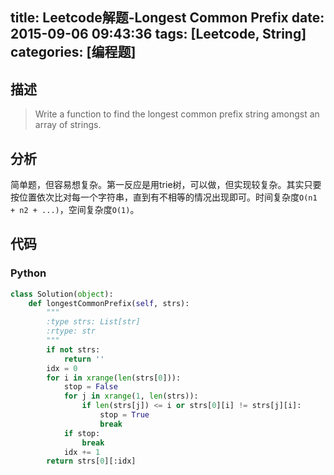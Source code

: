 title: Leetcode解题-Longest Common Prefix
date: 2015-09-06 09:43:36
tags: [Leetcode, String]
categories: [编程题]
---

## 描述
> Write a function to find the longest common prefix string amongst an array of strings.

## 分析
简单题，但容易想复杂。第一反应是用trie树，可以做，但实现较复杂。其实只要按位置依次比对每一个字符串，直到有不相等的情况出现即可。时间复杂度`O(n1 + n2 + ...)`，空间复杂度`O(1)`。

## 代码
### Python
```python
class Solution(object):
    def longestCommonPrefix(self, strs):
        """
        :type strs: List[str]
        :rtype: str
        """
        if not strs:
            return ''
        idx = 0
        for i in xrange(len(strs[0])):
            stop = False
            for j in xrange(1, len(strs)):
                if len(strs[j]) <= i or strs[0][i] != strs[j][i]:
                    stop = True
                    break
            if stop:
                break
            idx += 1
        return strs[0][:idx]
```

